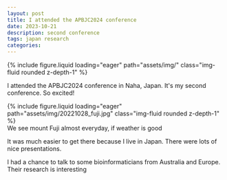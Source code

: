 ```yaml
---
layout: post
title: I attended the APBJC2024 conference
date: 2023-10-21
description: second conference
tags: japan research
categories: 
---
```


<div class="row mt-3">
    <div class="col-sm mt-3 mt-md-0">
        {% include figure.liquid loading="eager" path="assets/img/" class="img-fluid rounded z-depth-1" %}
    </div>
</div>
<div class="caption">
    
</div>

I attended the APBJC2024 conference in Naha, Japan. It's my second conference. So excited!

<div class="row mt-3">
    <div class="col-sm mt-3 mt-md-0">
        {% include figure.liquid loading="eager" path="assets/img/20221028_fuji.jpg" class="img-fluid rounded z-depth-1" %}
    </div>
</div>
<div class="caption">
    We see mount Fuji almost everyday, if weather is good
</div>

It was much easier to get there because I live in Japan. There were lots of nice presentations.

I had a chance to talk to some bioinformaticians from Australia and Europe. Their research is interesting